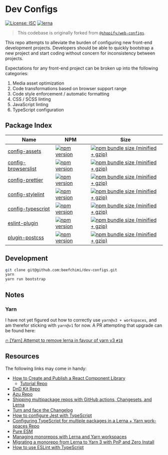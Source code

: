 # Dev Configs

[![License: ISC](https://img.shields.io/badge/License-ISC-blue.svg)](https://opensource.org/licenses/ISC) [![lerna](https://img.shields.io/badge/maintained%20with-lerna-cc00ff.svg)](https://lerna.js.org/)

> This codebase is originally forked from [`@shopify/web-configs`](https://github.com/Shopify/web-configs).

This repo attempts to alleviate the burden of configuring new front-end development projects. Developers should be able to quickly bootstrap a new project and start coding without concern for inconsistency between projects.

Expectations for any front-end project can be broken up into the following categories:

1. Media asset optimization
2. Code transformations based on browser support range
3. Code style enforcement / automatic formatting
4. CSS / SCSS linting
5. JavaScript linting
6. TypeScript configuration

## Package Index

| Name                                                | NPM                                                                                                                                          | Size                                                                                                                                                                                                 |
| --------------------------------------------------- | -------------------------------------------------------------------------------------------------------------------------------------------- | ---------------------------------------------------------------------------------------------------------------------------------------------------------------------------------------------------- |
| [config-assets](packages/config-assets)             | [![npm version](https://badge.fury.io/js/%beefchimi%2Fconfig-assets.svg)](https://badge.fury.io/js/%40beefchimi%2Fconfig-assets)             | [![npm bundle size (minified + gzip)](https://img.shields.io/bundlephobia/minzip/@beefchimi/config-assets.svg)](https://img.shields.io/bundlephobia/minzip/@beefchimi/config-assets.svg)             |
| [config-browserslist](packages/config-browserslist) | [![npm version](https://badge.fury.io/js/%beefchimi%2Fconfig-browserslist.svg)](https://badge.fury.io/js/%40beefchimi%2Fconfig-browserslist) | [![npm bundle size (minified + gzip)](https://img.shields.io/bundlephobia/minzip/@beefchimi/config-browserslist.svg)](https://img.shields.io/bundlephobia/minzip/@beefchimi/config-browserslist.svg) |
| [config-prettier](packages/config-prettier)         | [![npm version](https://badge.fury.io/js/%beefchimi%2Fconfig-prettier.svg)](https://badge.fury.io/js/%40beefchimi%2Fconfig-prettier)         | [![npm bundle size (minified + gzip)](https://img.shields.io/bundlephobia/minzip/@beefchimi/config-prettier.svg)](https://img.shields.io/bundlephobia/minzip/@beefchimi/config-prettier.svg)         |
| [config-stylelint](packages/config-stylelint)       | [![npm version](https://badge.fury.io/js/%beefchimi%2Fconfig-stylelint.svg)](https://badge.fury.io/js/%40beefchimi%2Fconfig-stylelint)       | [![npm bundle size (minified + gzip)](https://img.shields.io/bundlephobia/minzip/@beefchimi/config-stylelint.svg)](https://img.shields.io/bundlephobia/minzip/@beefchimi/config-stylelint.svg)       |
| [config-typescript](packages/config-typescript)     | [![npm version](https://badge.fury.io/js/%beefchimi%2Fconfig-typescript.svg)](https://badge.fury.io/js/%40beefchimi%2Fconfig-typescript)     | [![npm bundle size (minified + gzip)](https://img.shields.io/bundlephobia/minzip/@beefchimi/config-typescript.svg)](https://img.shields.io/bundlephobia/minzip/@beefchimi/config-typescript.svg)     |
| [eslint-plugin](packages/eslint-plugin)             | [![npm version](https://badge.fury.io/js/%beefchimi%2Feslint-plugin.svg)](https://badge.fury.io/js/%40beefchimi%2Feslint-plugin)             | [![npm bundle size (minified + gzip)](https://img.shields.io/bundlephobia/minzip/@beefchimi/eslint-plugin.svg)](https://img.shields.io/bundlephobia/minzip/@beefchimi/eslint-plugin.svg)             |
| [plugin-postcss](packages/plugin-postcss)           | [![npm version](https://badge.fury.io/js/%beefchimi%2Fplugin-postcss.svg)](https://badge.fury.io/js/%40beefchimi%2Fplugin-postcss)           | [![npm bundle size (minified + gzip)](https://img.shields.io/bundlephobia/minzip/@beefchimi/plugin-postcss.svg)](https://img.shields.io/bundlephobia/minzip/@beefchimi/plugin-postcss.svg)           |

## Development

```bash
git clone git@github.com:beefchimi/dev-configs.git
yarn
yarn run bootstrap
```

## Notes

### Yarn

I have not yet figured out how to correctly use `yarn@v3 + workspaces`, and am therefor sticking with `yarn@v1` for now. A PR attempting that upgrade can be found here:

[🔥 [Yarn] Attempt to remove lerna in favour of yarn v3 `#18`](https://github.com/beefchimi/dev-configs/pull/18)

## Resources

The following links may come in handy:

- [How to Create and Publish a React Component Library](https://dev.to/alexeagleson/how-to-create-and-publish-a-react-component-library-2oe)
  - [Tutorial Repo](https://github.com/alexeagleson/template-react-component-library)
- [DnD Kit Repo](https://github.com/clauderic/dnd-kit)
- [Azu Repo](https://github.com/azu/monorepo-release-changesets)
- [Shipping multipackage repos with GitHub actions, Changesets, and Lerna](https://www.christopherbiscardi.com/post/shipping-multipackage-repos-with-github-actions-changesets-and-lerna)
- [Turn and face the Changelog](https://www.erichowey.dev/writing/ch-ch-changesets-turn-and-face-the-changelog/)
- [How to configure Jest with TypeScript](https://swizec.com/blog/how-to-configure-jest-with-typescript/)
- [Configuring TypeScript for multiple packages in a Lerna + Yarn work-spaces Repo](https://medium.com/@dandobusiness/setting-up-typescript-in-a-mono-repo-cd49a38d6030)
- [Pure ESM](https://gist.github.com/sindresorhus/a39789f98801d908bbc7ff3ecc99d99c)
- [Managing monorepos with Lerna and Yarn workspaces](https://dev.to/tevez07b9/managing-monorepos-with-lerna-and-yarn-workspaces-4bhl)
- [Migrating a monorepo from Lerna to Yarn 3 with PnP and Zero Install](https://psidium.github.io/lerna/monorepo/yarn/nodejs/pnp/zero-install/2021/08/23/migrating-a-monorepo-from-lerna-to-yarn-3.html)
- [How to use ESLint with TypeScript](https://khalilstemmler.com/blogs/typescript/eslint-for-typescript/)
